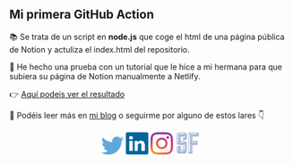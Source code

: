 ## Mi primera GitHub Action

📚 Se trata de un script en **node.js** que coge el html de una página pública de Notion y actuliza el index.html del repositorio. 

🧪 He hecho una prueba con un tutorial que le hice a mi hermana para que subiera su página de Notion manualmente a Netlify.

👉 [Aquí podeis ver el resultado](https://dianait.github.io/Tu-pagina-con-Notion-y-Netlify/)


👀 Podéis leer más en [mi blog](https://dianait.vercel.app/Mi-primera-GitHub-Action) o seguirme por alguno de estos lares 👇
<p align="center"><a href="https://twitter.com/dianait_"><img src="https://github.com/DianaIT/DianaIT/blob/master/img/social/twitter.svg" alt="dianait_" width="40"/></a>
<a href="https://www.linkedin.com/in/dianahernandezsoler/"><img src="https://github.com/DianaIT/DianaIT/blob/master/img/social/linkedin.svg" alt="dianahernandezsoler" width="40"/></a>
<a href="https://www.instagram.com/dianait_"><img src="https://github.com/DianaIT/DianaIT/blob/master/img/social/instagram.svg" alt="dianait" width="40"/></a>
<a href="https://dianait.vercel.app"><img src="https://github.com/DianaIT/DianaIT/blob/master/img/social/SFlogo.PNG" alt="series & Front" width="44"/></a>
</p>

